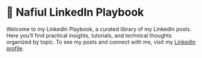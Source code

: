 # 📖 Nafiul LinkedIn Playbook

Welcome to my LinkedIn Playbook, a curated library of my LinkedIn posts.  
Here you’ll find practical insights, tutorials, and technical thoughts organized by topic.
To see my posts and connect with me, visit my [LinkedIn profile](https://www.linkedin.com/in/nafiul-islam-849265129/).

